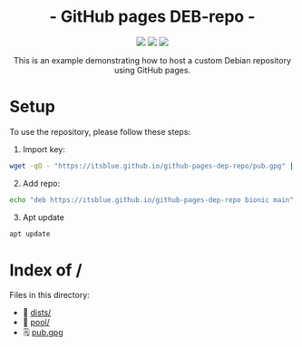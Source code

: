 <p align="center">
 <h1 align="center"> - GitHub pages DEB-repo - </h1>
</p>

<p align="center">
  <a href="https://github.com/CodeCrafter912/GitHubPagesTest/actions/workflows/build-and-deploy.yml"><img src="https://github.com/CodeCrafter912/GitHubPagesTest/actions/workflows/build-and-deploy.yml/badge.svg" /></a>
  <img src="https://cdn.rawgit.com/sindresorhus/awesome/d7305f38d29fed78fa85652e3a63e154dd8e8829/media/badge.svg" />
  <a href="https://www.gnu.org/licenses/agpl-3.0" ><img src="https://img.shields.io/badge/License-AGPL%20v3-blue.svg" /></a>
</p>

<p align="center">
This is an example demonstrating how to host a custom Debian repository using GitHub pages.
</p>

# Setup
To use the repository, please follow these steps:
1. Import key:
```bash
wget -qO - "https://itsblue.github.io/github-pages-dep-repo/pub.gpg" | sudo apt-key add -
```
2. Add repo:
```bash
echo "deb https://itsblue.github.io/github-pages-dep-repo bionic main" > /etc/apt/sources.list.d/github-pages-dep-repo.list
```
3. Apt update
```bash
apt update
```

# Index of /
Files in this directory:
- 📁 [dists/](dists)
- 📁 [pool/](pool)
- 🗒 [pub.gpg](pub.gpg)
